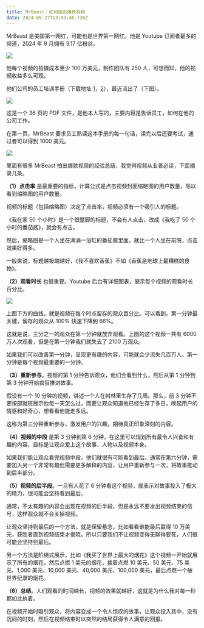 ```yaml
---
title: MrBeast：如何拍出爆款视频
date: 2024-09-27T13:03:46.738Z
---
```


MrBeast 是美国第一网红，可能也是世界第一网红。他是 Youtube 订阅者最多的频道，2024 年 9 月拥有 3.17 亿粉丝。

![](https://cdn.beekka.com/blogimg/asset/202409/bg2024092415.webp)

他每个视频的拍摄成本至少 100 万美元，制作团队有 250 人，可想而知，他的视频收益多么可观。

他们公司的员工培训手册（下载地址 [1](http://splet.4a.si/dir/How-To-Succeed-At-MrBeast-Production.pdf)，[2](https://drive.google.com/file/d/1YaG9xpu-WQKBPUi8yQ4HaDYQLUSa7Y3J/view)），最近流出了（下图）。

![](https://cdn.beekka.com/blogimg/asset/202409/bg2024092416.webp)

这是一个 36 页的 PDF 文件，是他本人写的，主要内容是告诉员工，如何在他的公司工作。

在第一页，MrBeast 要求员工熟读这本手册的每一句话，读完以后还要考试，通过者可以得到 1000 美元。

![](https://cdn.beekka.com/blogimg/asset/202409/bg2024092602.webp)

里面有很多 MrBeast 拍出爆款视频的经验总结，我觉得视频从业者必读，下面摘录几条。

**（1）点击率** 是最重要的指标，计算公式是点击视频封面缩略图的用户数量，除以看到缩略图的用户数量。

视频的标题（包括缩略图）决定了点击率，视频必须有一个吸引人的标题。

《我在家 50 个小时》是一个很蹩脚的标题，不会有人点击，改成《我吃了 50 个小时的番茄酱》，就会有点击。

然后，缩略图是一个人坐在满满一浴缸的番茄酱里面，就比一个人坐在前院，点击效果好得多。

一般来说，标题越极端越好，《我不喜欢香蕉》不如《香蕉是地球上最糟糕的食物》。

**（2）观看时长** 也很重要。Youtube 后台有详细图表，展示每个视频的观看时长百分比。

![](https://cdn.beekka.com/blogimg/asset/202409/bg2024092417.webp)

上图下方的曲线，就是视频在每个时点留存的观众百分比。可以看到，第一分钟最关键，留存的观众从 100% 快速下降到 66%。

这就是说，三分之一的观众在第一分钟就放弃观看。上图的这个视频一共有 6000 万人次观看，但是在第一分钟我们就失去了 2100 万观众。

如果我们可以改善第一分钟，呈现更有趣的内容，可能就会少流失几百万人。第一分钟是每个视频最重要的一分钟。

**（3）重新参与**。视频的第 1 分钟告诉观众，他们会看到什么，然后从第 1 分钟到第 3 分钟开始疯狂推进故事。

假设有一个 10 分钟的视频，讲述一个人在树林里生存了几周。那么，前 3 分钟不要按部就班展示他每一天怎么过，而要让观众知道他已经生存了多日，唤起用户的情感和好奇心，想看看他能走多远。

这称为第三分钟重新参与，激发用户的兴趣，期待真正印象深刻的内容。

**（4）视频的中段** 是第 3 分钟到第 6 分钟，在这里可以规划所有最令人兴奋和有趣的内容，目标是让观众爱上这个故事、人物以及视频本身。

如果我们能让观众看完视频中段，他们就很有可能看到最后。通常在第六分钟，需要加入另一个非常有趣但需要更多解释的内容，让用户重新参与一次，将故事推动到后半部分。

**（5）视频的后半段**。一旦有人花了 6 分钟看这个视频，就表示对故事投入了极大的精力，很可能会坚持看到最后。

通常，不太有趣的内容会出现在视频的后半段，但是永远不要发出视频结束的信号，这样观众就不会关掉视频。

让观众坚持到最后的一个方法，就是保留悬念，比如看看谁能最后赢得 10 万美元，获胜者直到视频结束才揭晓。所以只要我们不让视频变得无聊得要死，人们很可能会坚持到最后。

另一个方法是阶梯式展示，比如《我买了世界上最大的烟花》这个视频一开始就展示了所有的烟花，然后点燃 1 美元的烟花，接着点燃 10 美元、50 美元、75 美元、1,000 美元、10,000 美元、40,000 美元、100,000 美元，最后点燃一个破世界纪录的烟花。

**（6）总结**。人们观看的时间越长，视频的效果就越好，这就是为什么我对每一秒都如此执着。

在视频开始时吸引观众，将内容变成一个令人惊叹的故事，让观众投入其中，没有沉闷的时刻，然后在视频结束时以突然的结局获得令人满意的回报。
